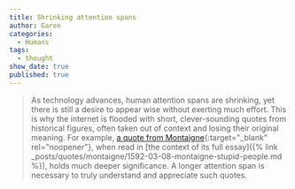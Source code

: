 ```yaml
---
title: Shrinking attention spans
author: Garen
categories:
  - Humans
tags:
  - thought
show_date: true
published: true
---
```

> As technology advances, human attention spans are shrinking, yet there is still a desire to appear wise without exerting much effort. This is why the internet is flooded with short, clever-sounding quotes from historical figures, often taken out of context and losing their original meaning. For example, [a quote from Montaigne](https://libquotes.com/michel-de-montaigne/quote/lbe4n5p){:target="_blank" rel="noopener"}, when read in [the context of its full essay]({% link _posts/quotes/montaigne/1592-03-08-montaigne-stupid-people.md %}), holds much deeper significance. A longer attention span is necessary to truly understand and appreciate such quotes.